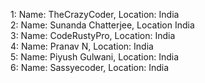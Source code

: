 1: Name: TheCrazyCoder, Location: India<br>
2: Name: Sunanda Chatterjee, Location India<br>
3: Name: CodeRustyPro, Location: India<br>
4: Name: Pranav N, Location: India<br>
5: Name: Piyush Gulwani, Location: India<br>
6: Name: Sassyecoder, Location: India<br>
